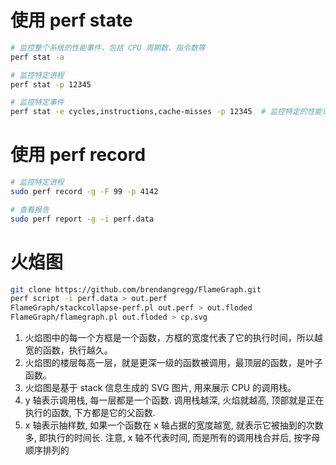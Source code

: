 # 使用 perf state
```bash
# 监控整个系统的性能事件，包括 CPU 周期数、指令数等
perf stat -a

# 监控特定进程
perf stat -p 12345

# 监控特定事件
perf stat -e cycles,instructions,cache-misses -p 12345  # 监控特定的性能计数器，如 CPU 周期数、执行的指令数和缓存未命中数，针对进程 ID 为 12345 的进程。
```


# 使用 perf record
```bash
# 监控特定进程
sudo perf record -g -F 99 -p 4142

# 查看报告
sudo perf report -g -i perf.data
```


# 火焰图
```bash
git clone https://github.com/brendangregg/FlameGraph.git
perf script -i perf.data > out.perf
FlameGraph/stackcollapse-perf.pl out.perf > out.floded
FlameGraph/flamegraph.pl out.floded > cp.svg
```
1. 火焰图中的每一个方框是一个函数，方框的宽度代表了它的执行时间，所以越宽的函数，执行越久。  
2. 火焰图的楼层每高一层，就是更深一级的函数被调用，最顶层的函数，是叶子函数。
3. 火焰图是基于 stack 信息生成的 SVG 图片, 用来展示 CPU 的调用栈。
4. y 轴表示调用栈, 每一层都是一个函数. 调用栈越深, 火焰就越高, 顶部就是正在执行的函数, 下方都是它的父函数.
5. x 轴表示抽样数, 如果一个函数在 x 轴占据的宽度越宽, 就表示它被抽到的次数多, 即执行的时间长. 注意, x 轴不代表时间, 而是所有的调用栈合并后, 按字母顺序排列的
